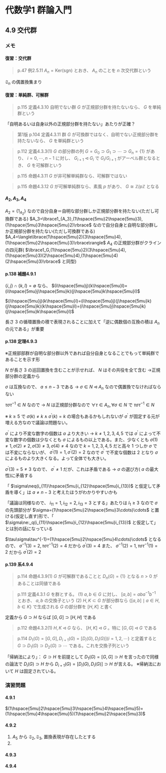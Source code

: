 # 代数学1 群論入門

## 4.9 交代群

### メモ

#### 復習：交代群

>p.47 例2.5.11 $A_n=\mathrm{Ker}(\mathrm{sgn})$ とおき、 $A_n$ のことを $n$ 次交代群という

$\mathfrak{S}_n$ の偶置換集まり

#### 復習：単純群、可解群

>p.115 定義4.3.10 自明でない群 $G$ が正規部分群を持たないなら、 $G$ を単純群という

「自明あるいは自身以外の正規部分群を持たない」あたりが正確？

>第1版 p.104 定義4.3.11 群 $G$ が可換群ではなく、自明でない正規部分群を持たないなら、 $G$ を単純群という

>p.112 定義4.3.3(1) $G$ の部分群の列 $G=G_0\supset G_1\supset\cdots\supset G_n=\lbrace1\rbrace$ があり、 $i=0,\cdots,n-1$ に対し、 $G_{i+1}\triangleleft G_i$ で $G_i/G_{i+1}$ がアーベル群となるとき、 $G$ を可解群という 

>p.115 命題4.3.11 $G$ が非可解単純群なら、可解群ではない

>p.115 命題4.3.12 $G$ が可解単純群なら、素風 $p$ があり、 $G\cong\mathbb{Z}/p\mathbb{Z}$ となる

#### $A_2,A_3,A_4$

$A_2=\lbrace1_{A_2}\rbrace$ なので自分自身＝自明な部分群しか正規部分群を持たない(ただし可換群である)
$A_3=\lbrace1_{A_3},(1\hspace{5mu}2\hspace{5mu}3),(1\hspace{5mu}3\hspace{5mu}2)\rbrace$ なので自分自身と自明な部分群しか正規部分群を持たない(ただし可換群である)
$A_4=\langle\lbrace(1\hspace{5mu}2)(3\hspace{5mu}4),(1\hspace{5mu}2\hspace{5mu}3)\rbrace\rangle$
$A_4$ の正規部分群がクラインの四元群( $\lbrace1_G,(1\hspace{5mu}2)(3\hspace{5mu}4),(1\hspace{5mu}3)(2\hspace{5mu}4),(1\hspace{5mu}4)(2\hspace{5mu}3)\rbrace$ と同型)

#### p.138 補題4.9.1

$\lbrace i,j\rbrace\cap\lbrace k,l\rbrace=\emptyset$ なら、 $(i\hspace{5mu}j)(k\hspace{5mu}l)=(i\hspace{5mu}j\hspace{5mu}k)(j\hspace{5mu}k\hspace{5mu}l)$

$(i\hspace{5mu}j)(k\hspace{5mu}l)=(i\hspace{5mu}j)(j\hspace{5mu}k)(j\hspace{5mu}k)(k\hspace{5mu}l)=(i\hspace{5mu}j\hspace{5mu}k)(j\hspace{5mu}k\hspace{5mu}l)$

長さ $3$ の循環置換の積で表現されることに加えて「逆に偶数個の互換の積は $A_n$ の元である」が重要

#### p.138 定理4.9.3

※正規部部群が自明な部分群以外であれば自分自身となることでもって単純群であることを示す形

$N$ が長さ $3$ の巡回置換を含むことが示せれば、 $N$ はその共役を全て含む
→正規部分群の定義から

$\sigma$ は互換なので、 $a\le n-3$ である → $\sigma\in N\triangleleft A_n$ なので偶置換でなければならない

$\tau\sigma\tau^{-1}\in N$ なので → $N$ は正規部分群なので $\forall \tau\in A_n,
\forall\sigma\in N$ で $\tau\sigma\tau^{-1}\in N$

※ $k\ge5$ で $\sigma(k)\neq k\land\sigma^\prime(k)=k$ の場合もあるかもしれないが $\sigma^\prime$ が固定する元が増える方なので議論は問題ない。

$\sigma^\prime$ により不変な数字の個数は $a$ より大きい
→ $k\ne1,2,3,4,5$ では $\sigma^\prime$ によって不変な数字の個数は少なくとも $\sigma$ によるもの以上である。また、少なくとも $\sigma(1)\ne1,\sigma(2)\ne2,\sigma(3)\ne3,\sigma(4)\ne4$ なので $k=1,2,3,4,5$ だと高々 $1$ つしか $\sigma$ では不変にならないが、 $\sigma^\prime(1)=1,\sigma^\prime(2)=2$ なので $\sigma^\prime$ で不変な個数は $2$ となり $\sigma$ によるものより大きくなる。よって全体でも大きい。

$\sigma^\prime(3)=5\ne3$ なので、 $\sigma^\prime\ne1$ だが、これは矛盾である → $\sigma$ の選び方( $a$ の最大性)に矛盾する

「 $\sigma\neq(i_{11}\hspace{5mu}i_{12}\hspace{5mu}i_{13})$ と仮定して矛盾を導く」は $a\neq n-3$ と考えたほうがわかりやすいかも

「議論は同様なので、 $i_{11}=1,i_{12}=2,i_{13}=3$ とする」あたりは $l_1\ge3$ なので $\sigma$ の先頭部分が $\sigma=(1\hspace{5mu}2\hspace{5mu}3\cdots)\cdots$ と置ける(仮定し直す)形で、「 $\sigma\ne:_q(i_{11}\hspace{5mu}i_{12}\hspace{5mu}i_{13})$ と仮定して」とは別の話になっている

$\tau\sigma\tau^{-1}=(1\hspace{5mu}2\hspace{5mu}4\cdots)\cdots$ となるので、
$\sigma^{-1}(3)=2,\tau\sigma\tau^{-1}(2)=4$ だから $\sigma^\prime(3)=4$
また、 $\sigma^{-1}(2)=1,\tau\sigma\tau^{-1}(1)=2$ だから $\sigma^\prime(2)=2$

#### p.139 系4.9.4

>p.114 命題4.3.9(1) $G$ が可解群であることと $D_n(G)=\lbrace1\rbrace$ となる $n\gt0$ があることは同値である

>p.111 定義4.3.1 $G$ を群とする。 (1) $a,b\in G$ に対し、 $[a,b]=aba^{-1}b^{-1}$ とおき、 $a,b$ の交換子という (2) $H,K\subset G$ が部分群なら $\lbrace[a,b]\mid a\in H,b\in K\rbrace$ で生成される $G$ の部分群を $[H,K]$ と書く

定義から $G\supset H$ ならば $[G,G]\supset[H,H]$ である

>p.112 命題4.3.2(1) $H,K\triangleleft G$ なら、 $[H,K]\triangleleft G$ 。特に $[G,G]\triangleleft G$ である

>p.114 $D_1(G)=[G,G], D_{i+1}(G)=[D_i(G),D_i(G)](i=1,2,\cdots)$ と定義すると $G\supset D_1(G)\supset D_2(G)\supset\cdots$ である。これを交換子列という

「帰納法により」： $G\supset H$ を前提として $D_1(G)=[G,G]\supset H$ を言ったので同様の論法で $D_i(G)\supset H$ から $D_{i+1}(G)=[D_i(G),D_i(G)]\supset H$ が言える。
※帰納法において $H$ は固定されている。

### 演習問題

#### 4.9.1

$(1\hspace{5mu}2\hspace{5mu}3\hspace{5mu}4\hspace{5mu}5)=(1\hspace{5mu}4\hspace{5mu}5)(1\hspace{5mu}2\hspace{5mu}3)$

#### 4.9.2

1. $A_5$ から $\mathfrak{S}_2,\mathfrak{S}_3,$ 置換表現が存在したとする
2.

#### 4.9.3

#### 4.9.4
